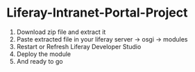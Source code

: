 # Liferay-Intranet-Portal-Project

1. Download zip file and extract it
2. Paste extracted file in your liferay server -> osgi -> modules
3. Restart or Refresh Liferay Developer Studio
4. Deploy the module
5. And ready to go
